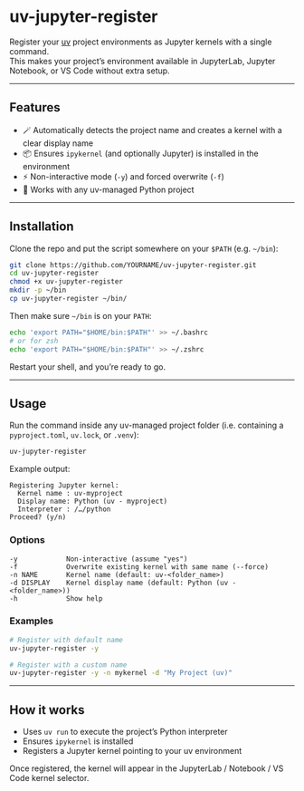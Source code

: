 # uv-jupyter-register

Register your [uv](https://github.com/astral-sh/uv) project environments as Jupyter kernels with a single command.  
This makes your project’s environment available in JupyterLab, Jupyter Notebook, or VS Code without extra setup.

---

## Features

- 🪄 Automatically detects the project name and creates a kernel with a clear display name  
- 📦 Ensures `ipykernel` (and optionally Jupyter) is installed in the environment  
- ⚡ Non-interactive mode (`-y`) and forced overwrite (`-f`)  
- 🧩 Works with any uv-managed Python project  

---

## Installation

Clone the repo and put the script somewhere on your `$PATH` (e.g. `~/bin`):

```bash
git clone https://github.com/YOURNAME/uv-jupyter-register.git
cd uv-jupyter-register
chmod +x uv-jupyter-register
mkdir -p ~/bin
cp uv-jupyter-register ~/bin/
````

Then make sure `~/bin` is on your `PATH`:

```bash
echo 'export PATH="$HOME/bin:$PATH"' >> ~/.bashrc
# or for zsh
echo 'export PATH="$HOME/bin:$PATH"' >> ~/.zshrc
```

Restart your shell, and you’re ready to go.

---

## Usage

Run the command inside any uv-managed project folder (i.e. containing a `pyproject.toml`, `uv.lock`, or `.venv`):

```bash
uv-jupyter-register
```

Example output:

```
Registering Jupyter kernel:
  Kernel name : uv-myproject
  Display name: Python (uv - myproject)
  Interpreter : /…/python
Proceed? (y/n)
```

### Options

```text
-y            Non-interactive (assume "yes")
-f            Overwrite existing kernel with same name (--force)
-n NAME       Kernel name (default: uv-<folder_name>)
-d DISPLAY    Kernel display name (default: Python (uv - <folder_name>))
-h            Show help
```

### Examples

```bash
# Register with default name
uv-jupyter-register -y

# Register with a custom name
uv-jupyter-register -y -n mykernel -d "My Project (uv)"
```

---

## How it works

* Uses `uv run` to execute the project’s Python interpreter
* Ensures `ipykernel` is installed
* Registers a Jupyter kernel pointing to your uv environment

Once registered, the kernel will appear in the JupyterLab / Notebook / VS Code kernel selector.
